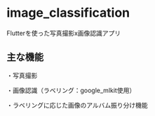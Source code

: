 # image_classification

Flutterを使った写真撮影x画像認識アプリ

## 主な機能
・写真撮影

・画像認識（ラベリング：google_mlkit使用）

・ラベリングに応じた画像のアルバム振り分け機能


